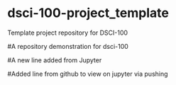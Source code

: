 # dsci-100-project_template
Template project repository for DSCI-100

#A repository demonstration for dsci-100

#A new line added from Jupyter

#Added line from github to view on jupyter via pushing
